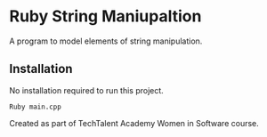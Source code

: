 # Ruby String Maniupaltion
A program to model elements of string manipulation.

## Installation
No installation required to run this project.
```
Ruby main.cpp
```

Created as part of TechTalent Academy Women in Software course.